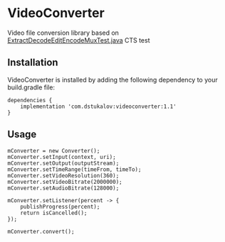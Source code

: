 # VideoConverter
Video file conversion library based on <a href="https://android.googlesource.com/platform/cts/+/jb-mr2-release/tests/tests/media/src/android/media/cts/ExtractDecodeEditEncodeMuxTest.java">ExtractDecodeEditEncodeMuxTest.java</a> CTS test

## Installation
VideoConverter is installed by adding the following dependency to your build.gradle file:

    dependencies {
        implementation 'com.dstukalov:videoconverter:1.1'
    }

## Usage
    mConverter = new Converter();
    mConverter.setInput(context, uri);
    mConverter.setOutput(outputStream);
    mConverter.setTimeRange(timeFrom, timeTo);
    mConverter.setVideoResolution(360);
    mConverter.setVideoBitrate(2000000);
    mConverter.setAudioBitrate(128000);

    mConverter.setListener(percent -> {
        publishProgress(percent);
        return isCancelled();
    });

    mConverter.convert();
